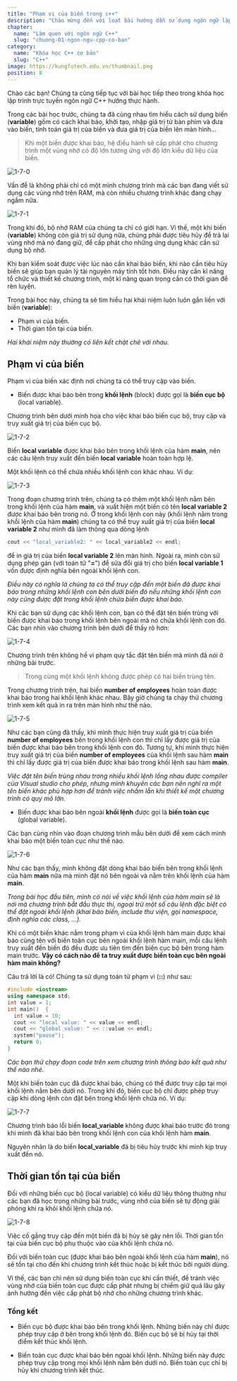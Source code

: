 ```yaml
---
title: "Phạm vi của biến trong c++"
description: "Chào mừng đến với loạt bài hướng dẫn sử dụng ngôn ngữ lập trình C++! Loạt bài hướng dẫn này được thiết kế cho những người chưa hoặc biết một ít lập trình."
chapter:
  name: "Làm quen với ngôn ngữ C++"
  slug: "chuong-01-ngon-ngu-cpp-co-ban"
category:
  name: "Khóa học C++ cơ bản"
  slug: "C++"
image: https://kungfutech.edu.vn/thumbnail.png
position: 8
---
```


Chào các bạn! Chúng ta cùng tiếp tục với bài học tiếp theo trong khóa học lập trình trực tuyến ngôn ngữ C++ hướng thực hành.

Trong các bài học trước, chúng ta đã cùng nhau tìm hiểu cách sử dụng biến (**variable**) gồm có cách khai báo, khởi tạo, nhập giá trị từ bàn phím và đưa vào biến, tính toán giá trị của biến và đưa giá trị của biến lên màn hình...

> Khi một biến được khai báo, hệ điều hành sẽ cấp phát cho chương trình một vùng nhớ có độ lớn tương ứng với độ lớn kiểu dữ liệu của biến.

![1-7-0](https://github.com/daynhauhoc/cppcoban/assets/88678933/4dc5d257-18a7-406d-9717-4a1af5e3ee4a)

Vấn đề là không phải chỉ có một mình chương trình mà các bạn đang viết sử dụng các vùng nhớ trên RAM, mà còn nhiều chương trình khác đang chạy ngầm nữa.

![1-7-1](https://github.com/daynhauhoc/cppcoban/assets/88678933/9f64bfc5-cc67-4571-a74f-2f5ce10887dd)

Trong khi đó, bộ nhớ RAM của chúng ta chỉ có giới hạn. Vì thế, một khi biến (**variable**) không còn giá trị sử dụng nữa, chúng phải được tiêu hủy để trả lại vùng nhớ mà nó đang giữ, để cấp phát cho những ứng dụng khác cần sử dụng bộ nhớ.

Khi bạn kiểm soát được việc lúc nào cần khai báo biến, khi nào cần tiêu hủy biến sẽ giúp bạn quản lý tài nguyên máy tính tốt hơn. Điều này cần kĩ năng tổ chức và thiết kế chương trình, một kĩ năng quan trọng cần có thời gian để rèn luyện.

Trong bài học này, chúng ta sẽ tìm hiểu hai khái niệm luôn luôn gắn liền với biến (**variable**):

- Phạm vi của biến.
- Thời gian tồn tại của biến.

_Hai khái niệm này thường có liên kết chặt chẽ với nhau._

## Phạm vi của biến

Phạm vi của biến xác định nơi chúng ta có thể truy cập vào biến.

- Biến được khai báo bên trong **khối lệnh** (block) được gọi là **biến cục bộ** (local variable).

Chương trình bên dưới minh họa cho việc khai báo biến cục bộ, truy cập và truy xuất giá trị của biến cục bộ.

![1-7-2](https://github.com/daynhauhoc/cppcoban/assets/88678933/cc641e45-dd8a-4b76-baa8-739535f8f144)

Biến **local variable** được khai báo bên trong khối lệnh của hàm **main**, nên các câu lệnh truy xuất đến biến **local variable** hoàn toàn hợp lệ.

Một khối lệnh có thể chứa nhiều khối lệnh con khác nhau. Ví dụ:

![1-7-3](https://github.com/daynhauhoc/cppcoban/assets/88678933/c79bfd37-3163-4787-86ff-7ef686ad0d37)

Trong đoạn chương trình trên, chúng ta có thêm một khối lệnh nằm bên trong khối lệnh của hàm **main**, và xuất hiện một biến có tên **local variable 2** được khai báo bên trong nó. Ở trong khối lệnh con này (khối lệnh nằm trong khổi lệnh của hàm **main**) chúng ta có thể truy xuất giá trị của biến **local variable 2** như mình đã làm thông qua dòng lệnh

```cpp
cout << "local_variable2: " << local_variable2 << endl;
```

để in giá trị của biến **local variable 2** lên màn hình. Ngoài ra, mình còn sử dụng phép gán (với toán tử "**=**") để sửa đổi giá trị cho biến **local variable 1** vốn được định nghĩa bên ngoài khối lệnh con.

_Điều này có nghĩa là chúng ta có thể truy cập đến một biến đã được khai báo trong những khối lệnh con bên dưới biến đó nếu những khối lệnh con này cũng được đặt trong khối lệnh chứa biến được khai báo._

Khi các bạn sử dụng các khối lệnh con, bạn có thể đặt tên biến trùng với biến được khai báo trong khối lệnh bên ngoài mà nó chứa khối lệnh con đó. Các bạn nhìn vào chương trình bên dưới để thấy rõ hơn:

![1-7-4](https://github.com/daynhauhoc/cppcoban/assets/88678933/5d5fb367-4c95-4700-bf6d-650ed62fb3a4)

Chương trình trên không hề vi phạm quy tắc đặt tên biến mà mình đã nói ở những bài trước.

> Trong cùng một khối lệnh không được phép có hai biến trùng tên.

Trong chương trình trên, hai biến **number of employees** hoàn toàn được khai báo trong hai khối lệnh khác nhau. Bây giờ chúng ta chạy thử chương trình xem kết quả in ra trên màn hình như thế nào.

![1-7-5](https://github.com/daynhauhoc/cppcoban/assets/88678933/376858dc-8e80-409d-a70b-5685ae9e96c5)

Như các bạn cũng đã thấy, khi mình thực hiện truy xuất giá trị của biến **number of employees** bên trong khối lệnh con thì chỉ lấy được giá trị của biến được khai báo bên trong khối lệnh con đó. Tương tự, khi mình thực hiện truy xuất giá trị của biến **number of employees** của khối lệnh sau hàm **main** thì chỉ lấy được giá trị của biến được khai báo trong khối lệnh sau hàm **main**.

_Việc đặt tên biến trùng nhau trong nhiều khối lệnh lồng nhau được compiler của Visual studio cho phép, nhưng mình khuyên các bạn nên nghĩ ra một tên biến khác phù hợp hơn để tránh việc nhầm lẫn khi thiết kế một chương trình có quy mô lớn._

- Biến được khai báo bên ngoài **khối lệnh** được gọi là **biến toàn cục** (global variable).

Các bạn cùng nhìn vào đoạn chương trình mẫu bên dưới để xem cách mình khai báo một biến toàn cục như thế nào.

![1-7-6](https://github.com/daynhauhoc/cppcoban/assets/88678933/b7a5efd1-c6cd-4f9f-aee8-59a27f14df7e)

Như các bạn thấy, mình không đặt dòng khai báo biến bên trong khối lệnh của hàm **main** nữa mà mình đặt nó bên ngoài và nằm trên khối lệnh của hàm **main**.

_Trong bài học đầu tiên, mình có nói về việc khối lệnh của hàm main sẽ là nơi mà chương trình bắt đầu thực thi, ngoại trừ một số câu lệnh đặc biệt có thể đặt ngoài khối lệnh (khai báo biến, include thư viện, gọi namespace, định nghĩa các class, ...)._

Khi có một biến khác nằm trong phạm vi của khối lệnh hàm main được khai báo cùng tên với biến toàn cục bên ngoài khối lệnh hàm main, mỗi câu lệnh truy xuất đến biến đó đều được ưu tiên tìm đến biến cục bộ bên trong hàm main trước. **Vậy có cách nào để ta truy xuất được biến toàn cục bên ngoài hàm main không?**

Câu trả lời là có! Chúng ta sử dụng toán tử phạm vi (**::**) như sau:

```cpp
#include <iostream>
using namespace std;
int value = 1;
int main()	{
  int value = 10;
  cout << "local value: " << value << endl;
  cout << "global value: " << ::value << endl;
  system("pause");
  return 0;
}
```

_Các bạn thử chạy đoạn code trên xem chương trình thông báo kết quả như thế nào nhé._

Một khi biến toàn cục đã được khai báo, chúng có thể được truy cập tại mọi khối lệnh nằm bên dưới nó. Trong khi đó, biến cục bộ chỉ được phép truy cập khi dòng lệnh còn đặt bên trong khối lệnh chứa nó. Ví dụ:

![1-7-7](https://github.com/daynhauhoc/cppcoban/assets/88678933/8a5e7345-fad8-4789-ab49-2aa795307d5c)

Chương trình báo lỗi biến **local_variable** không được khai báo trước đó trong khi mình đã khai báo bên trong khối lệnh con của khối lệnh hàm **main**.

Nguyên nhân là do biến **local_variable** đã bị tiêu hủy trước khi mình kịp truy xuất đến nó.

## Thời gian tồn tại của biến

Đối với những biến cục bộ (local variable) có kiểu dữ liệu thông thường như các bạn đã học trong những bài trước, vùng nhớ của biến sẽ tự động giải phóng khi ra khỏi khối lệnh chứa nó.

![1-7-8](https://github.com/daynhauhoc/cppcoban/assets/88678933/6a28753c-badb-49bb-b256-bfc683842869)

Việc cố gắng truy cập đến một biến đã bị hủy sẽ gây nên lỗi. Thời gian tồn tại của biến cục bộ phụ thuộc vào của khối lệnh chứa nó.

Đối với biến toàn cục (được khai báo bên ngoài khối lệnh của hàm **main**), nó sẽ tồn tại cho đến khi chương trình kết thúc hoặc bị kết thúc bởi người dùng.

Vì thế, các bạn chỉ nên sử dụng biến toàn cục khi cần thiết, để tránh việc vùng nhớ của biến toàn cục được cấp phát nhưng bị chiếm giữ quá lâu gây ảnh hưởng đến việc cấp phát bộ nhớ cho những chương trình khác.

### Tổng kết

- Biến cục bộ được khai báo bên trong khối lệnh. Những biến này chỉ được phép truy cập ở bên trong khối lệnh đó. Biến cục bộ sẽ bị hủy tại thời điểm kết thúc khối lệnh.

- Biến toàn cục được khai báo bên ngoài khối lệnh. Những biến này được phép truy cập trong mọi khối lệnh nằm bên dưới nó. Biến toàn cục chỉ bị hủy khi chương trình kết thúc.
